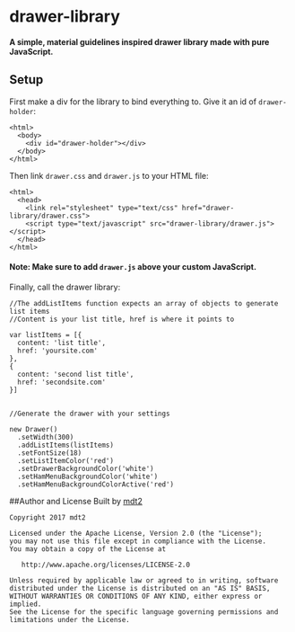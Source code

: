 # drawer-library
#### A simple, material guidelines inspired drawer library made with pure JavaScript.

## Setup
First make a div for the library to bind everything to. Give it an id of `drawer-holder`:

```
<html>
  <body>
    <div id="drawer-holder"></div>
  </body>
</html>
```

Then link `drawer.css` and `drawer.js` to your HTML file:

```
<html>
  <head>
    <link rel="stylesheet" type="text/css" href="drawer-library/drawer.css">
    <script type="text/javascript" src="drawer-library/drawer.js"></script>
  </head>
</html>
```
#### Note: Make sure to add `drawer.js` above your custom JavaScript.

Finally, call the drawer library:

```
//The addListItems function expects an array of objects to generate list items
//Content is your list title, href is where it points to

var listItems = [{
  content: 'list title',
  href: 'yoursite.com'
},
{
  content: 'second list title',
  href: 'secondsite.com'
}]


//Generate the drawer with your settings

new Drawer()
  .setWidth(300)
  .addListItems(listItems)
  .setFontSize(18)
  .setListItemColor('red')
  .setDrawerBackgroundColor('white')
  .setHamMenuBackgroundColor('white')
  .setHamMenuBackgroundColorActive('red')
```

##Author and License
Built by [mdt2](https://github.com/mdt2)

```
Copyright 2017 mdt2

Licensed under the Apache License, Version 2.0 (the "License");
you may not use this file except in compliance with the License.
You may obtain a copy of the License at

   http://www.apache.org/licenses/LICENSE-2.0

Unless required by applicable law or agreed to in writing, software
distributed under the License is distributed on an "AS IS" BASIS,
WITHOUT WARRANTIES OR CONDITIONS OF ANY KIND, either express or implied.
See the License for the specific language governing permissions and
limitations under the License.
```
